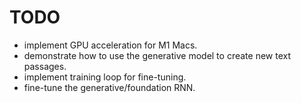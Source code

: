 # TODO

- implement GPU acceleration for M1 Macs.
- demonstrate how to use the generative model to create new text passages.
- implement training loop for fine-tuning.
- fine-tune the generative/foundation RNN.
